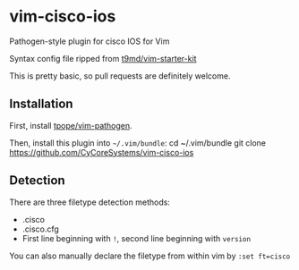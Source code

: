 vim-cisco-ios
=============

Pathogen-style plugin for cisco IOS for Vim

Syntax config file ripped from [t9md/vim-starter-kit](https://github.com/t9md/vim-starter-kit)

This is pretty basic, so pull requests are definitely welcome.


Installation
------------

First, install [tpope/vim-pathogen](https://github.com/tpope/vim-pathogen).

Then, install this plugin into `~/.vim/bundle`:
   cd ~/.vim/bundle
   git clone https://github.com/CyCoreSystems/vim-cisco-ios

Detection
---------

There are three filetype detection methods:
* <filename>.cisco
* <filename>.cisco.cfg
* First line beginning with `!`, second line beginning with `version`

You can also manually declare the filetype from within vim by `:set ft=cisco`
